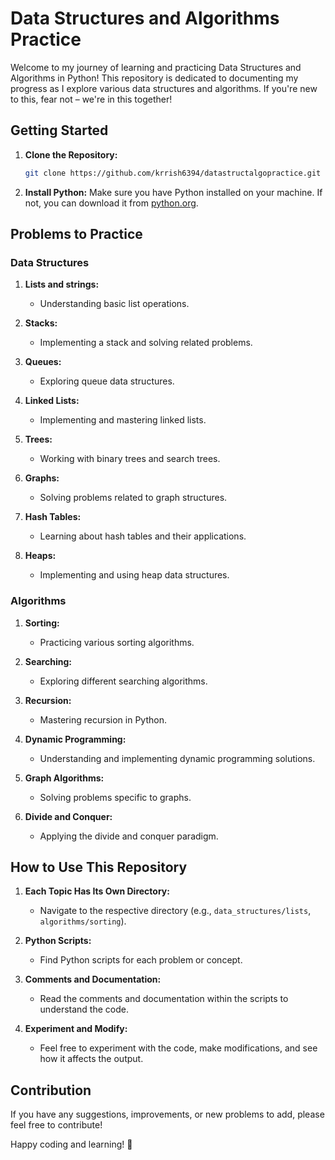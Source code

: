# Data Structures and Algorithms Practice

Welcome to my journey of learning and practicing Data Structures and Algorithms in Python! This repository is dedicated to documenting my progress as I explore various data structures and algorithms. If you're new to this, fear not – we're in this together!

## Getting Started

1. **Clone the Repository:**
   ```bash
   git clone https://github.com/krrish6394/datastructalgopractice.git
   ```

2. **Install Python:**
   Make sure you have Python installed on your machine. If not, you can download it from [python.org](https://www.python.org/).

## Problems to Practice

### Data Structures

1. **Lists and strings:**
   - Understanding basic list operations.

2. **Stacks:**
   - Implementing a stack and solving related problems.

3. **Queues:**
   - Exploring queue data structures.

4. **Linked Lists:**
   - Implementing and mastering linked lists.

5. **Trees:**
   - Working with binary trees and search trees.

6. **Graphs:**
   - Solving problems related to graph structures.

7. **Hash Tables:**
   - Learning about hash tables and their applications.

8. **Heaps:**
   - Implementing and using heap data structures.

### Algorithms

1. **Sorting:**
   - Practicing various sorting algorithms.

2. **Searching:**
   - Exploring different searching algorithms.

3. **Recursion:**
   - Mastering recursion in Python.

4. **Dynamic Programming:**
   - Understanding and implementing dynamic programming solutions.

5. **Graph Algorithms:**
   - Solving problems specific to graphs.

6. **Divide and Conquer:**
   - Applying the divide and conquer paradigm.

## How to Use This Repository

1. **Each Topic Has Its Own Directory:**
   - Navigate to the respective directory (e.g., `data_structures/lists`, `algorithms/sorting`).

2. **Python Scripts:**
   - Find Python scripts for each problem or concept.

3. **Comments and Documentation:**
   - Read the comments and documentation within the scripts to understand the code.

4. **Experiment and Modify:**
   - Feel free to experiment with the code, make modifications, and see how it affects the output.

## Contribution

If you have any suggestions, improvements, or new problems to add, please feel free to contribute! 

Happy coding and learning! 🚀
